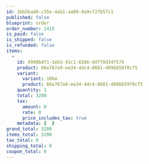 ```yaml
---
id: 1bb5bad8-c35e-4ab1-aa09-8e9cf27b57c1
published: false
blueprint: order
order_number: 1415
is_paid: false
is_shipped: false
is_refunded: false
items:
  -
    id: 4990bdf1-1eb3-41c1-8166-ddf70d34f579
    product: 66e767a9-ee34-4dc4-8681-d09bb59f0cf5
    variant:
      variant: 10km
      product: 66e767a9-ee34-4dc4-8681-d09bb59f0cf5
    quantity: 1
    total: 3200
    tax:
      amount: 0
      rate: 0
      price_includes_tax: true
    metadata: {  }
grand_total: 3200
items_total: 3200
tax_total: 0
shipping_total: 0
coupon_total: 0
---
```


